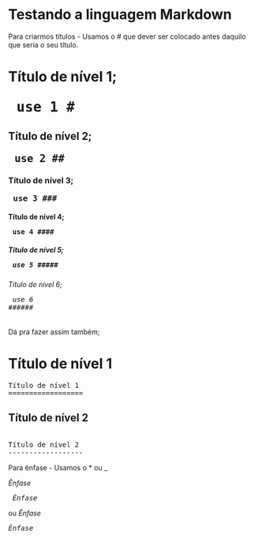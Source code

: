 # Testando a linguagem Markdown

Para criarmos títulos -  Usamos o # que dever ser colocado antes daquilo que seria o seu título.

# Título de nível 1; <pre> use 1 # </pre>
## Título de nível 2; <pre> use 2 ## </pre>
### Título de nível 3; <pre> use 3 ### </pre>
#### Título de nível 4; <pre> use 4 #### </pre>
##### Título de nível 5; <pre> use 5 ##### </pre>
###### Título de nível 6; <pre> use 6 ###### </pre>

Dá pra fazer assim também;

Título de nível 1
==================

<pre>
Título de nível 1
==================
</pre>

Título de nível 2
------------------

<pre> 
Título de nível 2
------------------
</pre>

Para ênfase -  Usamos o * ou _

*Ênfase* <pre> *Ênfase* </pre> 
ou
_Ênfase_ <pre> _Ênfase_ </pre>

